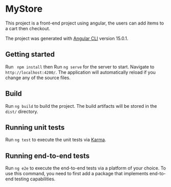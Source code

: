 # MyStore
This project is a front-end project using angular, the users can add items to a cart then checkout. 

The project was generated with [Angular CLI](https://github.com/angular/angular-cli) version 15.0.1.



## Getting started

Run ` npm install` then Run `ng serve` for the server to start. Navigate to `http://localhost:4200/`. The application will automatically reload if you change any of the source files.

## Build

Run `ng build` to build the project. The build artifacts will be stored in the `dist/` directory.

## Running unit tests

Run `ng test` to execute the unit tests via [Karma](https://karma-runner.github.io).

## Running end-to-end tests

Run `ng e2e` to execute the end-to-end tests via a platform of your choice. To use this command, you need to first add a package that implements end-to-end testing capabilities.

